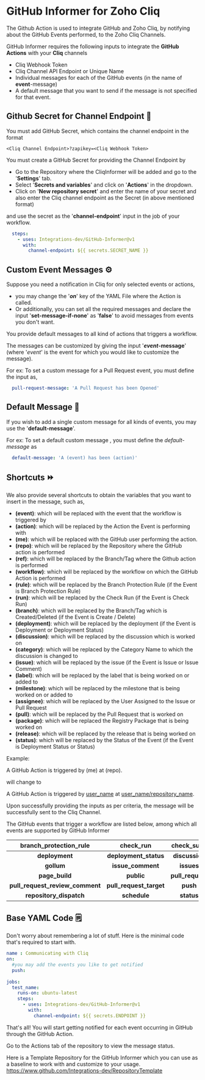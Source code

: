 # GitHub Informer for Zoho Cliq
The Github Action is used to integrate GitHub and Zoho Cliq, by notifying about the GitHub Events performed, to the Zoho Cliq Channels.

GitHub Informer requires the following inputs to integrate the **GitHub Actions** with your **Cliq** channels
- Cliq Webhook Token
- Cliq Channel API Endpoint or Unique Name
- Individual messages for each of the GitHub events (in the name of **event**-message)
- A default message that you want to send if the message is not specified for that event.
  
## Github Secret for Channel Endpoint 🔗
You must add GitHub Secret, which contains the channel endpoint in the format 

```
<Cliq Channel Endpoint>?zapikey=<Cliq Webhook Token>
```

You must create a GitHub Secret for providing the Channel Endpoint  by
  - Go to the Repository where the CliqInformer will be added and go to the '**Settings**' tab.
  - Select '**Secrets and variables**' and click on '**Actions**' in the dropdown.
  - Click on '**New repository secret**' and enter the name of your secret and also enter the Cliq channel endpoint  as the Secret (in above mentioned format)

and use the secret as the '**channel-endpoint**' input in the job of your workflow.

```yaml
  steps:
    - uses: Integrations-dev/GitHub-Informer@v1
      with:
        channel-endpoint: ${{ secrets.SECRET_NAME }}
```

## Custom Event Messages ⚙️

Suppose you need a notification in Cliq for only selected events or actions,
  - you may change the '**_on_**' key of the YAML File where the Action is called.
  - Or additionally, you can set all the required messages and declare the input '**set-message-if-none**' as '**false**' to avoid messages from events you don't want. 
  
You provide default messages to all kind of actions that triggers a workflow.

The messages can be customized by giving the input '**_event_-message**' (where '_event_' is the event for which you would like to customize the message).

For ex: To set a custom message for a Pull Request event, you must define the input as,

```yaml
  pull-request-message: 'A Pull Request has been Opened'
```

## Default Message 📓

If you wish to add a single custom message for all kinds of events, you may use the '**default-message**'. 

For ex: To set a default custom message , you must define the _default-message_ as

```yaml
  default-message: 'A (event) has been (action)'
```

## Shortcuts ⏩

We also provide several shortcuts to obtain the variables that you want to insert in the message, such as,
  - **(event)**: which will be replaced with the event that the workflow is triggered by
  - **(action)**: which will be replaced by the Action the Event is performing with
  - **(me)**: which will be replaced with the GitHub user performing the action.
  - **(repo)**: which will be replaced by the Repository where the GitHub action is performed
  - **(ref)**: which will be replaced by the Branch/Tag where the Github action is performed
  - **(workflow)**: which will be replaced by the workflow on which the GitHub Action is performed
  - **(rule)**: which will be replaced by the Branch Protection Rule (if the Event is Branch Protection Rule)
  - **(run)**: which will be replaced by the Check Run (if the Event is Check Run)
  - **(branch)**: which will be replaced by the Branch/Tag which is Created/Deleted (if the Event is Create / Delete)
  - **(deployment)**: which will be replaced by the deployment (if the Event is Deployment or Deployment Status)
  - **(discussion)**: which will be replaced by the discussion which is worked on
  - **(category)**: which will be replaced by the Category Name to which the discussion is changed to
  - **(issue)**: which will be replaced by the issue (if the Event is Issue or Issue Comment)
  - **(label)**: which will be replaced by the label that is being worked on or added to
  - **(milestone)**: which will be replaced by the milestone that is being worked on or added to
  - **(assignee)**: which will be replaced by the User Assigned to the Issue or Pull Request
  - **(pull)**: which will be replaced by the Pull Request that is worked on
  - **(package)**: which will be replaced the Registry Package that is being worked on
  - **(release)**: which will be replaced by the release that is being worked on
  - **(status)**: which will be replaced by the Status of the Event (if the Event is Deployment Status or Status)

Example:

A GitHub Action is triggered by (me) at (repo).

will change to 

A GitHub Action is triggered by [user_name](https://www.github.com/user_name) at [user_name/repository_name](https://www.github.com/user_name/repository_name).

Upon successfully providing the inputs as per criteria, the message will be successfully sent to the Cliq Channel.

The GitHub events that trigger a workflow are listed below, among which all events are supported by GitHub Informer

|    branch_protection_rule    |          check_run          |          check_suite         |            create            |           delete            |
|            :----:            |           :----:            |            :----:            |            :----:            |           :----:            |
| **deployment**               | **deployment_status**       | **discussion**               | **discussion_comment**       | **fork**                    |
| **gollum**                   | **issue_comment**           | **issues**                   | **label**                    | **milestone**               |
| **page_build**               | **public**                  | **pull_request**             | **pull_request_comment**     | **pull_request_review**     |
|**pull_request_review_comment**| **pull_request_target**    | **push**                     | **registry_package**         | **release**                 |
| **repository_dispatch**     | **schedule**                 | **status**                   | **watch**                    | **workflow_dispatch**       |

## Base YAML Code 🗒

Don't worry about remembering a lot of stuff. Here is the minimal code that's required to start with. 

```yaml
name : Communicating with Cliq
on:
  #you may add the events you like to get notified
  push:
    
jobs:
  test_name:
    runs-on: ubuntu-latest
    steps:
      - uses: Integrations-dev/GitHub-Informer@v1
        with:
          channel-endpoint: ${{ secrets.ENDPOINT }}
```

That's all! You will start getting notified for each event occurring in GitHub through the GitHub Action.

Go to the Actions tab of the repository to view the message status.

Here is a Template Repository for the GitHub Informer which you can use as a baseline to work with and customize to your usage.
https://www.github.com/Integrations-dev/RepositoryTemplate
